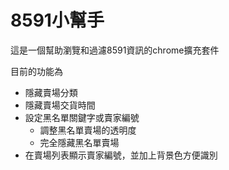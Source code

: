 # 8591小幫手

這是一個幫助瀏覽和過濾8591資訊的chrome擴充套件

目前的功能為

- 隱藏賣場分類
- 隱藏賣場交貨時間
- 設定黑名單關鍵字或賣家編號
  - 調整黑名單賣場的透明度
  - 完全隱藏黑名單賣場
- 在賣場列表顯示賣家編號，並加上背景色方便識別
